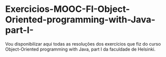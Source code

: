 # Exercicios-MOOC-FI-Object-Oriented-programming-with-Java-part-I-
Vou disponibilizar aqui todas as resoluções dos exercícios que fiz do curso Object-Oriented programming with Java, part I da faculdade de Helsinki. 
